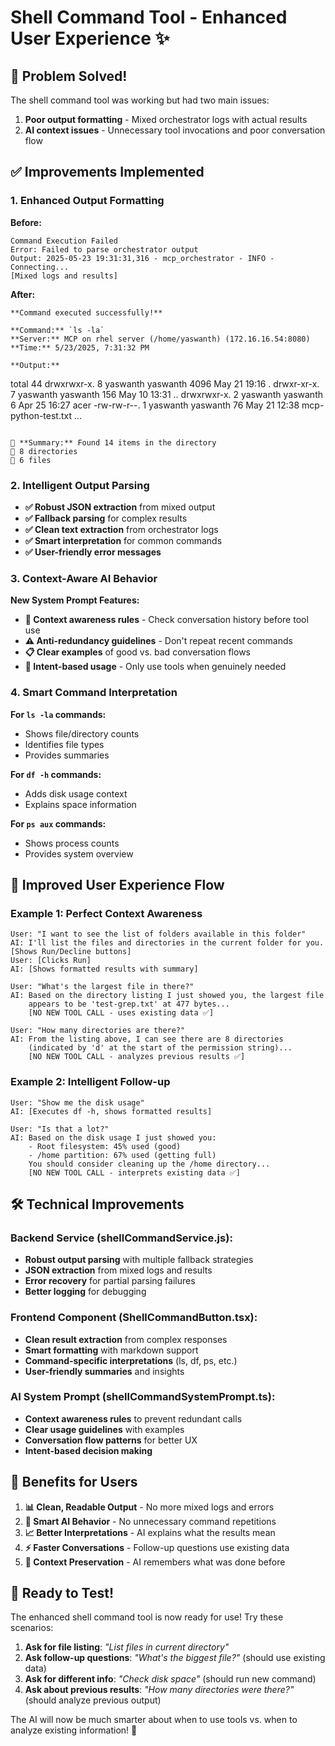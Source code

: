 # Shell Command Tool - Enhanced User Experience ✨

## 🎯 **Problem Solved!**

The shell command tool was working but had two main issues:
1. **Poor output formatting** - Mixed orchestrator logs with actual results
2. **AI context issues** - Unnecessary tool invocations and poor conversation flow

## ✅ **Improvements Implemented**

### **1. Enhanced Output Formatting**

**Before:**
```
Command Execution Failed
Error: Failed to parse orchestrator output
Output: 2025-05-23 19:31:31,316 - mcp_orchestrator - INFO - Connecting...
[Mixed logs and results]
```

**After:**
```
**Command executed successfully!**

**Command:** `ls -la`
**Server:** MCP on rhel server (/home/yaswanth) (172.16.16.54:8080)
**Time:** 5/23/2025, 7:31:32 PM

**Output:**
```
total 44
drwxrwxr-x. 8 yaswanth yaswanth 4096 May 21 19:16 .
drwxr-xr-x. 7 yaswanth yaswanth 156 May 10 13:31 ..
drwxrwxr-x. 2 yaswanth yaswanth 6 Apr 25 16:27 acer
-rw-rw-r--. 1 yaswanth yaswanth 76 May 21 12:38 mcp-python-test.txt
...
```

📁 **Summary:** Found 14 items in the directory
📂 8 directories
📄 6 files
```

### **2. Intelligent Output Parsing**

- **✅ Robust JSON extraction** from mixed output
- **✅ Fallback parsing** for complex results  
- **✅ Clean text extraction** from orchestrator logs
- **✅ Smart interpretation** for common commands
- **✅ User-friendly error messages**

### **3. Context-Aware AI Behavior**

**New System Prompt Features:**
- **🧠 Context awareness rules** - Check conversation history before tool use
- **⚠️ Anti-redundancy guidelines** - Don't repeat recent commands
- **📋 Clear examples** of good vs. bad conversation flows
- **🎯 Intent-based usage** - Only use tools when genuinely needed

### **4. Smart Command Interpretation**

**For `ls -la` commands:**
- Shows file/directory counts
- Identifies file types
- Provides summaries

**For `df -h` commands:**
- Adds disk usage context
- Explains space information

**For `ps aux` commands:**
- Shows process counts
- Provides system overview

## 🔄 **Improved User Experience Flow**

### **Example 1: Perfect Context Awareness**
```
User: "I want to see the list of folders available in this folder"
AI: I'll list the files and directories in the current folder for you.
[Shows Run/Decline buttons]
User: [Clicks Run]
AI: [Shows formatted results with summary]

User: "What's the largest file in there?"
AI: Based on the directory listing I just showed you, the largest file 
    appears to be 'test-grep.txt' at 477 bytes...
    [NO NEW TOOL CALL - uses existing data ✅]

User: "How many directories are there?"  
AI: From the listing above, I can see there are 8 directories 
    (indicated by 'd' at the start of the permission string)...
    [NO NEW TOOL CALL - analyzes previous results ✅]
```

### **Example 2: Intelligent Follow-up**
```
User: "Show me the disk usage"
AI: [Executes df -h, shows formatted results]

User: "Is that a lot?"
AI: Based on the disk usage I just showed you:
    - Root filesystem: 45% used (good)
    - /home partition: 67% used (getting full)
    You should consider cleaning up the /home directory...
    [NO NEW TOOL CALL - interprets existing data ✅]
```

## 🛠️ **Technical Improvements**

### **Backend Service (shellCommandService.js):**
- **Robust output parsing** with multiple fallback strategies
- **JSON extraction** from mixed logs and results
- **Error recovery** for partial parsing failures
- **Better logging** for debugging

### **Frontend Component (ShellCommandButton.tsx):**
- **Clean result extraction** from complex responses
- **Smart formatting** with markdown support
- **Command-specific interpretations** (ls, df, ps, etc.)
- **User-friendly summaries** and insights

### **AI System Prompt (shellCommandSystemPrompt.ts):**
- **Context awareness rules** to prevent redundant calls
- **Clear usage guidelines** with examples
- **Conversation flow patterns** for better UX
- **Intent-based decision making**

## 🎉 **Benefits for Users**

1. **📊 Clean, Readable Output** - No more mixed logs and errors
2. **🧠 Smart AI Behavior** - No unnecessary command repetitions  
3. **📈 Better Interpretations** - AI explains what the results mean
4. **⚡ Faster Conversations** - Follow-up questions use existing data
5. **🎯 Context Preservation** - AI remembers what was done before

## 🚀 **Ready to Test!**

The enhanced shell command tool is now ready for use! Try these scenarios:

1. **Ask for file listing**: *"List files in current directory"*
2. **Ask follow-up questions**: *"What's the biggest file?"* (should use existing data)
3. **Ask for different info**: *"Check disk space"* (should run new command)
4. **Ask about previous results**: *"How many directories were there?"* (should analyze previous output)

The AI will now be much smarter about when to use tools vs. when to analyze existing information! 🎯 
